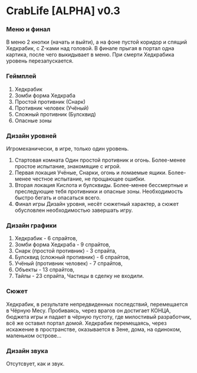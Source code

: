 # CrabLife [ALPHA] v0.3

### Меню и финал
В меню 2 кнопки (начать и выйти), а на фоне пустой коридор и спящий Хедкрабик, с Z-ками над головой. В финале прыгая в портал одна картика, после чего выкидывает в меню. При смерти Хедкрабика уровень перезапускается.

### Геймплей
1. Хедкрабик
2. Зомби форма Хедкраба
3. Простой противник (Снарк)
4. Противник человек (Учёный)
5. Сложный противник (Булсквид)
6. Опасные зоны

### Дизайн уровней
Игромеханически, в игре, только один уровень.
1. Стартовая комната
Один простой противник и огонь.
Более-менее простое испытание, знакомящие с игрой.
2. Первая локация
Учёные, Снарки, огонь и ломаемые ящики.
Более-менее честное испытание, не прощающее ошибки.
3. Вторая локация
Кислота и булсквиды.
Более-менее бессмертные и преследующие тебя противники и опасные зоны. Необходимость быстро бегать и опасаться всего.
4. Финал игры
Дизайн уровня, несёт сюжетный характер, а сюжет обусловлен необходимостью завершать игру.

### Дизайн графики
1. Хедкрабик - 6 спрайтов,
2. Зомби форма Хедкраба - 9 спрайтов,
3. Снарк (простой противник) - 3 спрайта,
4. Булсквид (сложный противник) - 6 спрайтов,
5. Учёный (противник человек) - 7 спрайтов,
6. Объекты - 13 спрайтов,
7. Тайлы - 23 спрайта,
Частицы в сделку не входили.

### Сюжет
Хедкрабик, в результате непредвиденных последствий, перемещается в Чёрную Месу. Пробиваясь, через врагов он достигает КОНЦА, бюджета игры и падает в чёрную пустоту, где милостивый разработчик, всё же оставил портал домой. Хедкрабик перемещаясь, через искажение в пространстве, оказывается в Зене, дома, на одиноком, маленьком острове...

### Дизайн звука
Отсутсвует, как и звук.
